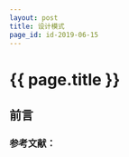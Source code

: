 ```yaml
---
layout: post
title: 设计模式
page_id: id-2019-06-15
---
```


<h1 class="title">{{ page.title }}</h1>

<h2>前言</h2>



<h3>参考文献：</h3>


